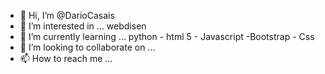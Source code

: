 - 👋 Hi, I’m @DarioCasais
- 👀 I’m interested in ... webdisen
- 🌱 I’m currently learning ... python - html 5 - Javascript -Bootstrap - Css
- 💞️ I’m looking to collaborate on ... 
- 📫 How to reach me ...

<!---
DarioCasais/DarioCasais is a ✨ special ✨ repository because its `README.md` (this file) appears on your GitHub profile.
You can click the Preview link to take a look at your changes.
--->
